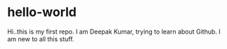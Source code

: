 # hello-world
Hi..this is my first repo.
I am Deepak Kumar, trying to learn about Github.
I am new to all this stuff.
